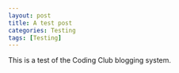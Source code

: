 ```yaml
---
layout: post
title: A test post
categories: Testing
tags: [Testing]
---
```

This is a test of the Coding Club blogging system.